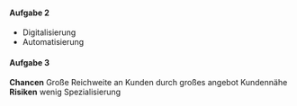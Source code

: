 #### Aufgabe 2
- Digitalisierung
- Automatisierung


#### Aufgabe 3
**Chancen**
Große Reichweite an Kunden durch großes angebot
Kundennähe
**Risiken**
wenig Spezialisierung